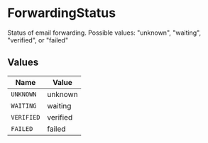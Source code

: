 # ForwardingStatus

Status of email forwarding. Possible values: "unknown", "waiting", "verified", or "failed"


## Values

| Name       | Value      |
| ---------- | ---------- |
| `UNKNOWN`  | unknown    |
| `WAITING`  | waiting    |
| `VERIFIED` | verified   |
| `FAILED`   | failed     |